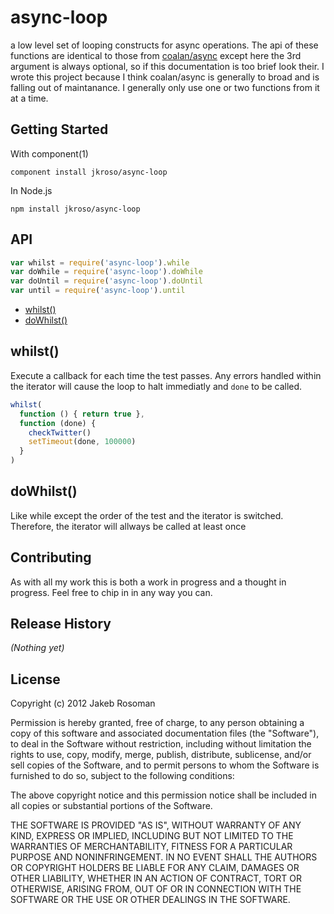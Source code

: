 # async-loop

a low level set of looping constructs for async operations. The api of these functions are identical to those from [coalan/async](https://github.com/caolan/async) except here the 3rd argument is always optional, so if this documentation is too brief look their. I wrote this project because I think coalan/async is generally to broad and is falling out of maintanance. I generally only use one or two functions from it at a time.

## Getting Started

With component(1) 

`component install jkroso/async-loop`

In Node.js 

`npm install jkroso/async-loop`

## API

```javascript
var whilst = require('async-loop').while
var doWhile = require('async-loop').doWhile
var doUntil = require('async-loop').doUntil
var until = require('async-loop').until
```
  - [whilst()](#whilst)
  - [doWhilst()](#dowhilst)

## whilst()

  Execute a callback for each time the test passes. Any 
  errors handled within the iterator will cause the loop
  to halt immediatly and `done` to be called.
  
```js
whilst(
  function () { return true },
  function (done) {
    checkTwitter()
    setTimeout(done, 100000)
  }
)
```

## doWhilst()

  Like while except the order of the test and the iterator is switched.
  Therefore, the iterator will allways be called at least once

## Contributing
As with all my work this is both a work in progress and a thought in progress. Feel free to chip in in any way you can.

## Release History
_(Nothing yet)_

## License
Copyright (c) 2012 Jakeb Rosoman

Permission is hereby granted, free of charge, to any person
obtaining a copy of this software and associated documentation
files (the "Software"), to deal in the Software without
restriction, including without limitation the rights to use,
copy, modify, merge, publish, distribute, sublicense, and/or sell
copies of the Software, and to permit persons to whom the
Software is furnished to do so, subject to the following
conditions:

The above copyright notice and this permission notice shall be
included in all copies or substantial portions of the Software.

THE SOFTWARE IS PROVIDED "AS IS", WITHOUT WARRANTY OF ANY KIND,
EXPRESS OR IMPLIED, INCLUDING BUT NOT LIMITED TO THE WARRANTIES
OF MERCHANTABILITY, FITNESS FOR A PARTICULAR PURPOSE AND
NONINFRINGEMENT. IN NO EVENT SHALL THE AUTHORS OR COPYRIGHT
HOLDERS BE LIABLE FOR ANY CLAIM, DAMAGES OR OTHER LIABILITY,
WHETHER IN AN ACTION OF CONTRACT, TORT OR OTHERWISE, ARISING
FROM, OUT OF OR IN CONNECTION WITH THE SOFTWARE OR THE USE OR
OTHER DEALINGS IN THE SOFTWARE.

